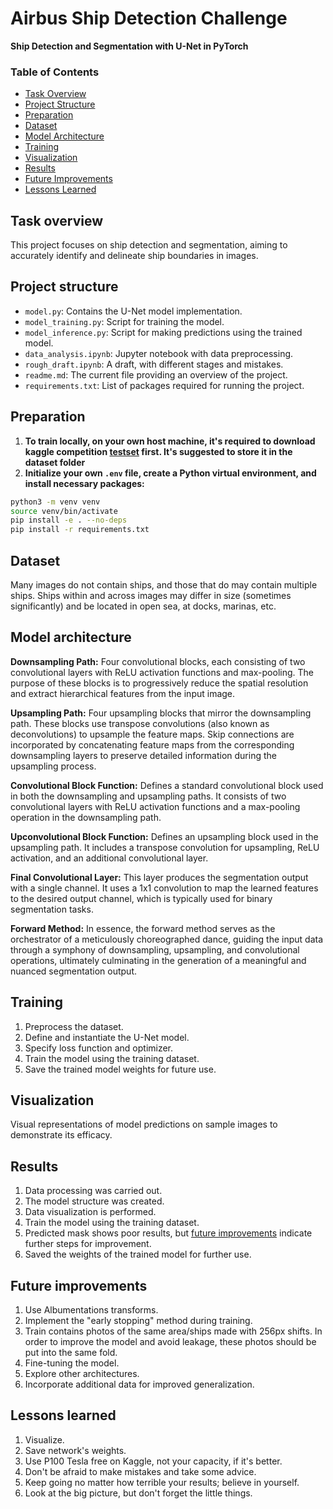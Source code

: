 

# Airbus Ship Detection Challenge

**Ship Detection and Segmentation with U-Net in PyTorch**

### Table of Contents
- [Task Overview](#task-overview)
- [Project Structure](#project-structure)
- [Preparation](#preparation)
- [Dataset](#dataset)
- [Model Architecture](#model-architecture)
- [Training](#training)
- [Visualization](#visualization)
- [Results](#results)
- [Future Improvements](#future-improvements)
- [Lessons Learned](#lessons-learned)

## Task overview
This project focuses on ship detection and segmentation, aiming to accurately identify and delineate ship boundaries in images.

## Project structure
- `model.py`: Contains the U-Net model implementation.
- `model_training.py`: Script for training the model.
- `model_inference.py`: Script for making predictions using the trained model.
- `data_analysis.ipynb`: Jupyter notebook with data preprocessing.
- `rough_draft.ipynb`: A draft, with different stages and mistakes.
- `readme.md`: The current file providing an overview of the project.
- `requirements.txt`: List of packages required for running the project.

## Preparation
1. **To train locally, on your own host machine, it's required to download kaggle competition [testset](https://www.kaggle.com/c/airbus-ship-detection/data) first. It's suggested to store it in the dataset folder**
2. **Initialize your own `.env` file, create a Python virtual environment, and install necessary packages:**
```bash
python3 -m venv venv
source venv/bin/activate
pip install -e . --no-deps
pip install -r requirements.txt
```
## Dataset
Many images do not contain ships, and those that do may contain multiple ships. Ships within and across images may differ in size (sometimes significantly) and be located in open sea, at docks, marinas, etc.

## Model architecture
**Downsampling Path:**
Four convolutional blocks, each consisting of two convolutional layers with ReLU activation functions and max-pooling. The purpose of these blocks is to progressively reduce the spatial resolution and extract hierarchical features from the input image.

**Upsampling Path:**
Four upsampling blocks that mirror the downsampling path. These blocks use transpose convolutions (also known as deconvolutions) to upsample the feature maps. Skip connections are incorporated by concatenating feature maps from the corresponding downsampling layers to preserve detailed information during the upsampling process.

**Convolutional Block Function:**
Defines a standard convolutional block used in both the downsampling and upsampling paths. It consists of two convolutional layers with ReLU activation functions and a max-pooling operation in the downsampling path.

**Upconvolutional Block Function:**
Defines an upsampling block used in the upsampling path. It includes a transpose convolution for upsampling, ReLU activation, and an additional convolutional layer.

**Final Convolutional Layer:**
This layer produces the segmentation output with a single channel. It uses a 1x1 convolution to map the learned features to the desired output channel, which is typically used for binary segmentation tasks.

**Forward Method:**
In essence, the forward method serves as the orchestrator of a meticulously choreographed dance, guiding the input data through a symphony of downsampling, upsampling, and convolutional operations, ultimately culminating in the generation of a meaningful and nuanced segmentation output.

## Training
1. Preprocess the dataset.
2. Define and instantiate the U-Net model.
3. Specify loss function and optimizer.
4. Train the model using the training dataset.
5. Save the trained model weights for future use.

## Visualization
Visual representations of model predictions on sample images to demonstrate its efficacy.

## Results
1. Data processing was carried out.
2. The model structure was created.
3. Data visualization is performed.
4. Train the model using the training dataset.
5. Predicted mask shows poor results, but [future improvements](#future-improvements) indicate further steps for improvement.
6. Saved the weights of the trained model for further use.

## Future improvements
1. Use Albumentations transforms.
2. Implement the "early stopping" method during training.
3. Train contains photos of the same area/ships made with 256px shifts. In order to improve the model and avoid leakage, these photos should be put into the same fold.
4. Fine-tuning the model.
5. Explore other architectures.
6. Incorporate additional data for improved generalization.

## Lessons learned
1. Visualize.
2. Save network's weights.
3. Use P100 Tesla free on Kaggle, not your capacity, if it's better.
4. Don't be afraid to make mistakes and take some advice.
5. Keep going no matter how terrible your results; believe in yourself.
6. Look at the big picture, but don't forget the little things.

